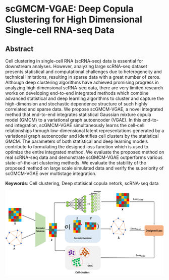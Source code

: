 # scGMCM-VGAE: Deep Copula Clustering for High Dimensional Single-cell RNA-seq Data
## Abstract
Cell clustering in single-cell RNA (scRNA-seq) data is essential for downstream analyses. However, analyzing large scRNA-seq dataset presents statistical and computational challenges due to heterogeneity and technical limitations, resulting in sparse data with a great number of zeros. Although deep clustering algorithms have achieved promising progress in analyzing high dimensional scRNA-seq data, there are very limited research works on developing end-to-end integrated methods which combine advanced statistical and deep learning algorithms to cluster and capture the high-dimension and stochastic dependence structure of such highly correlated and sparse data. We propose scGMCM-VGAE, a novel integrated method that end-to-end integrates statistical Gaussian mixture copula model (GMCM) to a variational graph autoencoder (VGAE). In this end-to-end integration, scGMCM-VGAE simultaneously learns the cell-cell relationships through low-dimensional latent representations generated by a variational graph autoencoder and identifies cell clusters by the statistical GMCM. The parameters of both statistical and deep learning models contribute to formulating the designed loss function which is used to optimize the entire integrated method. We evaluate the proposed method on real scRNA-seq data and demonstrate scGMCM-VGAE outperforms various state-of-the-art clustering methods. We evaluate the stability of the proposed method on large scale simulated data and verify the superiority of scGMCM-VGAE over multistage integration.

**Keywords**: Cell clustering, Deep statisical copula netork, scRNA-seq data

![main_diagram](main_diagram.tif)
